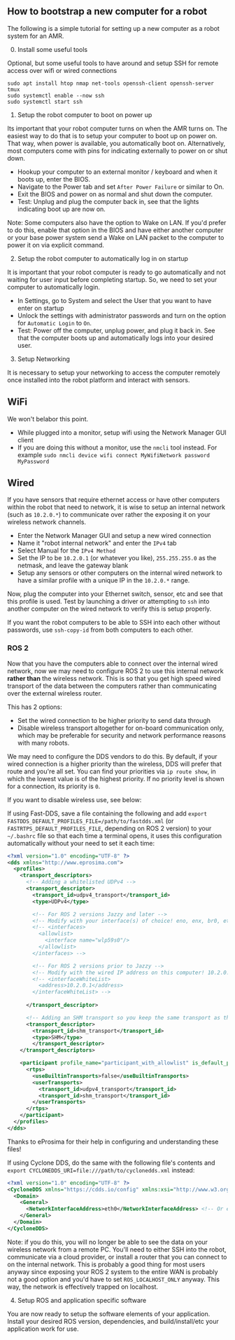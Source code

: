 ## How to bootstrap a new computer for a robot

The following is a simple tutorial for setting up a new computer as a robot system for an AMR.

0. Install some useful tools

Optional, but some useful tools to have around and setup SSH for remote access over wifi or wired connections

```
sudo apt install htop nmap net-tools openssh-client openssh-server tmux
sudo systemctl enable --now ssh
sudo systemctl start ssh
```

1. Setup the robot computer to boot on power up

Its important that your robot computer turns on when the AMR turns on. The easiest way to do that is to setup your computer to boot up on power on. That way, when power is available, you automatically boot on. Alternatively, most computers come with pins for indicating externally to power on or shut down.

- Hookup your computer to an external monitor / keyboard and when it boots up, enter the BIOS.
- Navigate to the Power tab and set `After Power Failure` or similar to On.
- Exit the BIOS and power on as normal and shut down the computer.
- Test: Unplug and plug the computer back in, see that the lights indicating boot up are now on.

Note: Some computers also have the option to Wake on LAN. If you'd prefer to do this, enable that option in the BIOS and have either another computer or your base power system send a Wake on LAN packet to the computer to power it on via explicit command.

2. Setup the robot computer to automatically log in on startup

It is important that your robot computer is ready to go automatically and not waiting for user input before completing startup. So, we need to set your computer to automatically login.

- In Settings, go to System and select the User that you want to have enter on startup
- Unlock the settings with administrator passwords and turn on the option for `Automatic Login` to `On`.
- Test: Power off the computer, unplug power, and plug it back in. See that the computer boots up and automatically logs into your desired user.

3. Setup Networking

It is necessary to setup your networking to access the computer remotely once installed into the robot platform and interact with sensors.

## WiFi

We won't belabor this point.

- While plugged into a monitor, setup wifi using the Network Manager GUI client
- If you are doing this without a monitor, use the `nmcli` tool instead. For example `sudo nmcli device wifi connect MyWifiNetwork password MyPassword`

## Wired

If you have sensors that require ethernet access or have other computers within the robot that need to network, it is wise to setup an internal network (such as `10.2.0.*`) to communicate over rather the exposing it on your wireless network channels. 

- Enter the Network Manager GUI and setup a new wired connection
- Name it "robot internal network" and enter the `IPv4` tab
- Select Manual for the `IPv4 Method`
- Set the IP to be `10.2.0.1` (or whatever you like), `255.255.255.0` as the netmask, and leave the gateway blank
- Setup any sensors or other computers on the internal wired network to have a similar profile with a unique IP in the `10.2.0.*` range.

Now, plug the computer into your Ethernet switch, sensor, etc and see that this profile is used. Test by launching a driver or attempting to `ssh` into another computer on the wired network to verify this is setup properly.

If you want the robot computers to be able to SSH into each other without passwords, use `ssh-copy-id` from both computers to each other.

### ROS 2

Now that you have the computers able to connect over the internal wired network, now we may need to configure ROS 2 to use this internal network **rather than** the wireless network. This is so that you get high speed wired transport of the data between the computers rather than communicating over the external wireless router. 

This has 2 options:
- Set the wired connection to be higher priority to send data through
- Disable wireless transport altogether for on-board communication only, which may be preferable for security and network performance reasons with many robots.

We may need to configure the DDS vendors to do this. By default, if your wired connection is a higher priority than the wireless, DDS will prefer that route and you're all set. You can find your priorities via `ip route show`, in which the lowest value is of the highest priority. If no priority level is shown for a connection, its priority is `0`.

If you want to disable wireless use, see below:

If using Fast-DDS, save a file containing the following and add `export FASTDDS_DEFAULT_PROFILES_FILE=/path/to/fastdds.xml` (or `FASTRTPS_DEFAULT_PROFILES_FILE`, depending on ROS 2 version) to your `~/.bashrc` file so that each time a terminal opens, it uses this configuration automatically without your need to set it each time:

``` xml
<?xml version="1.0" encoding="UTF-8" ?>
<dds xmlns="http://www.eprosima.com">
  <profiles>
    <transport_descriptors>
      <!-- Adding a whitelisted UDPv4 -->
      <transport_descriptor>
        <transport_id>udpv4_transport</transport_id>
        <type>UDPv4</type>

        <!-- For ROS 2 versions Jazzy and later -->
        <!-- Modify with your interface(s) of choice! eno, enx, br0, etc-->
        <!-- <interfaces>
          <allowlist>
            <interface name="wlp59s0"/>
          </allowlist>
        </interfaces> -->

        <!-- For ROS 2 versions prior to Jazzy -->
        <!-- Modify with the wired IP address on this computer! 10.2.0.1, etc -->
        <!-- <interfaceWhiteList>
          <address>10.2.0.1</address>
        </interfaceWhiteList> -->
       
      </transport_descriptor>

      <!-- Adding an SHM transport so you keep the same transport as the default -->
      <transport_descriptor>
        <transport_id>shm_transport</transport_id>
        <type>SHM</type>
        </transport_descriptor>
    </transport_descriptors>

    <participant profile_name="participant_with_allowlist" is_default_profile="true">
      <rtps>
        <useBuiltinTransports>false</useBuiltinTransports>
        <userTransports>
          <transport_id>udpv4_transport</transport_id>
          <transport_id>shm_transport</transport_id>
        </userTransports>
      </rtps>
    </participant>
  </profiles>
</dds>
```

Thanks to eProsima for their help in configuring and understanding these files! 

If using Cyclone DDS, do the same with the following file's contents and `export CYCLONEDDS_URI=file:///path/to/cyclonedds.xml` instead:

``` xml
<?xml version="1.0" encoding="UTF-8" ?>
<CycloneDDS xmlns="https://cdds.io/config" xmlns:xsi="http://www.w3.org/2001/XMLSchema-instance" xsi:schemaLocation="https://cdds.io/config https://raw.githubusercontent.com/eclipse-cyclonedds/cyclonedds/master/etc/cyclonedds.xsd">
  <Domain>
    <General>
      <NetworkInterfaceAddress>eth0</NetworkInterfaceAddress> <!-- Or enx or ... -->
    </General>
  </Domain>
</CycloneDDS>
```

Note: if you do this, you will no longer be able to see the data on your wireless network from a remote PC. You'll need to either SSH into the robot, communicate via a cloud provider, or install a router that you can connect to on the internal network. This is probably a good thing for most users anyway since exposing your ROS 2 system to the entire WAN is probably not a good option and you'd have to set `ROS_LOCALHOST_ONLY` anyway. This way, the network is effectively trapped on localhost.

4. Setup ROS and application specific software

You are now ready to setup the software elements of your application. Install your desired ROS version, dependencies, and build/install/etc your application work for use.
